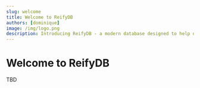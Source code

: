 ```yaml
---
slug: welcome
title: Welcome to ReifyDB
authors: [dominique]
image: /img/logo.png
description: Introducing ReifyDB - a modern database designed to help developers get things done faster and more efficiently.
---
```


# Welcome to ReifyDB

TBD

<!-- truncate -->